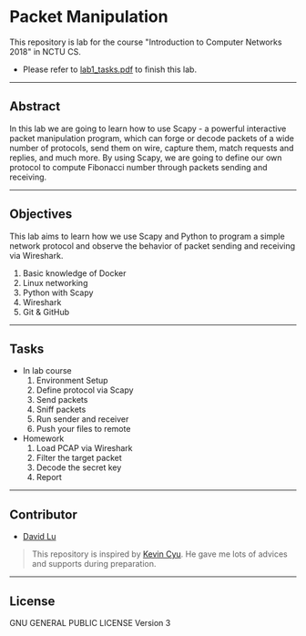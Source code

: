 # Packet Manipulation

This repository is lab for the course "Introduction to Computer Networks 2018" in NCTU CS.
* Please refer to [lab1_tasks.pdf](https://github.com/kevinbird61/p4-researching/blob/master/course/nctucn2018/lab1_init/lab1_tasks.pdf) to finish this lab.

---
## Abstract

In this lab we are going to learn how to use Scapy - a powerful interactive packet manipulation program, which can forge or decode packets of a wide number of protocols, send them on wire, capture them, match requests and replies, and much more. By using Scapy, we are going to define our own protocol to compute Fibonacci number through packets sending and receiving.

---
## Objectives

This lab aims to learn how we use Scapy and Python to program a simple network protocol and observe the behavior of packet sending and receiving via Wireshark.

1. Basic knowledge of Docker
2. Linux networking
3. Python with Scapy
4. Wireshark
5. Git & GitHub

---
## Tasks

* In lab course
    1. Environment Setup
    2. Define protocol via Scapy
    3. Send packets
    4. Sniff packets
    5. Run sender and receiver
    6. Push your files to remote
* Homework
    1. Load PCAP via Wireshark
    2. Filter the target packet
    3. Decode the secret key
    4. Report

---
## Contributor

* [David Lu](https://github.com/yungshenglu)

> This repository is inspired by [Kevin Cyu](https://github.com/kevinbird61). He gave me lots of advices and supports during preparation.

---
## License

GNU GENERAL PUBLIC LICENSE Version 3